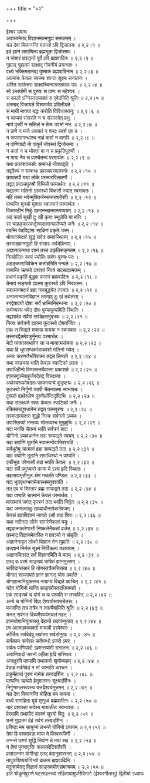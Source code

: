 +++
title = "०२"

+++

ईश्वर उवाच  
अवाच्यमेतद् विज्ञानमात्मगुह्यं सनातनम् ।  
यन्न देवा विजानन्ति यतन्तो ऽपि द्विजातयः ॥ २,२।१ ॥  
इदं ज्ञानं समाश्रित्य ब्रह्मभूता द्विजोत्तमाः ।  
न संसारं प्रपद्यन्ते पूर्वे ऽपि ब्रह्मवादिनः ॥ २,२।२ ॥  
गुह्याद् गुह्यतमं साक्षाद् गोपनीयं प्रयत्नतः ।  
वक्ष्ये भक्तिमतामद्य युष्माकं ब्रह्मवादिनाम् ॥ २,२।३ ॥  
आत्मायः केवलः स्वस्थः शान्तः सूक्ष्मः सनातनः ।  
अस्ति सर्वान्तरः साक्षाच्चिन्मात्रस्तमसः परः ॥ २,२।४ ॥  
सो ऽन्तर्यामी स पुरुषः स प्राणः स महेश्वरः ।  
स कालो ऽग्निस्तदव्यक्तं स एवेदमिति श्रुतिः ॥ २,२।५ ॥  
अस्माद् विजायते विश्वमत्रैव प्रविलीयते ।  
स मायी मायया बद्धः करोति विविधास्तनूः ॥ २,२।६ ॥  
न चाप्ययं संसरति न च संसारयेत् प्रभुः ।  
नायं पृथ्वी न सलिलं न तेजः पवनो नभः ॥ २,२।७ ॥  
न प्राणे न मनो ऽव्यक्तं न शब्दः स्पर्श एव च ।  
न रूपरसगन्धाश्च नाहं कर्ता न वागपि ॥ २,२।८ ॥  
न पाणिपादौ नो पायुर्न चोपस्थं द्विजोत्तमाः ।  
न कर्ता न च भोक्ता वा न च प्रकृतिपूरुषौ ।  
न माया नैव च प्राश्चैतन्यं परमार्थतः ॥ २,२।९ ॥  
यथा प्रकाशतमसोः सम्बन्धो नोपपद्यते ।  
तद्वदैक्यं न सम्बन्धः प्रपञ्चपरमात्मनोः ॥ २,२।१० ॥  
छायातपौ यथा लोके परस्परविलक्षणौ ।  
तद्वत् प्रपञ्चपुरुषौ विभिन्नौ परमार्थतः ॥ २,२।११ ॥  
यद्यात्मा मलिनो ऽस्वस्थो विकारी स्यात् स्वभावतः ।  
नहि तस्य भवेन्मुक्तिर्जन्मान्तरशतैरपि ॥ २,२।१२ ॥  
पश्यन्ति मुनयो युक्ताः स्वात्मानं परमार्थतः ।  
विकारहीनं निर्दुः खमानन्दात्मानमव्ययम् ॥ २,२।१३ ॥  
अहं कर्ता सुखी दुः खी कृशः स्थूलेति या मतिः ।  
सा चाहङ्कारकर्तृत्वादात्मन्यारोप्यते जनैः ॥ २,२।१४ ॥  
वदन्ति वेदविद्वांसः साक्षिणं प्रकृतेः परम् ।  
भोक्तारमक्षरं शुद्धं सर्वत्र समवस्थितम् ॥ २,२।१५ ॥  
तस्मादज्ञानमूलो हि संसारः सर्वदेहिनाम् ।  
अज्ञानादन्यथा ज्ञानं तच्च प्रकृतिसङ्गतम् ॥ २,२।१६ ॥  
नित्योदितः स्वयं ज्योतिः सर्वगः पुरुषः परः ।  
अहङ्काराविवेकेन कर्ताहमिति मन्यते ॥ २,२।१७ ॥  
पश्यन्ति ऋषयो ऽव्यक्तं नित्यं सदसदात्मकम् ।  
प्रधानं प्रकृतिं बुद्ध्वा कारणं ब्रह्मवादिनः ॥ २,२।१८ ॥  
तेनायं सङ्गतो ह्यात्मा कूटस्थो ऽपि निरञ्जनः ।  
स्वात्मानमक्षरं ब्रह्म नावबुद्ध्येत तत्त्वतः ॥ २,२।१९ ॥  
अनात्मन्यात्मविज्ञानं तस्माद् दुः खं तथेतरम् ।  
रगद्वेषादयो दोषाः सर्वे भ्रान्तिनिबन्धनाः ॥ २,२।२० ॥  
कर्मण्यस्य भवेद् दोषः पुण्यापुण्यमिति स्थितिः ।  
तद्वशादेव सर्वेषां सर्वदेहसमुद्भवः ॥ २,२।२१ ॥  
नित्यः सर्वत्रगो ह्यात्मा कूटस्थो दोषवर्जितः ।  
एकः स भिद्यते शक्त्या मायया न स्वभावतः ॥ २,२।२२ ॥  
तस्मादद्वैतमेवाहुर्मुनयः परमार्थतः ।  
भेदो व्यक्तस्वभावेन सा च मायात्मसंश्रया ॥ २,२।२३ ॥  
यथा हि धूमसम्पर्कान्नाकाशो मलिनो भवेत् ।  
अन्तः करणजैर्भावैरात्मा तद्वन्न लिप्यते ॥ २,२।२४ ॥  
यथा स्वप्रभया भाति केवलः स्फटिको ऽमलः ।  
उपाधिहीनो विमलस्तथैवात्मा प्रकाशते ॥ २,२।२५ ॥  
ज्ञानस्वूपमेवाहुर्जगदेतद् विचक्षणाः ।  
अर्थस्वरूपमेवाज्ञाः पश्यन्त्यन्ये कुदृष्टयः ॥ २,२।२६ ॥  
कूटस्थो निर्गुणो व्यापी चैतन्यात्मा स्वभावतः ।  
दृश्यते ह्यर्थरूपेण पुरुषैर्भ्रान्तिदृष्टिभिः ॥ २,२।२७ ॥  
यथा संलक्ष्यते रक्तः केवलः स्फटिको जनैः ।  
रक्तिकाद्युपधानेन तद्वत् परमपूरुषः ॥ २,२।२८ ॥  
तस्मादात्माक्षरः शुद्धो नित्यः सर्वगतो ऽव्ययः ।  
उपासितव्यो मन्तव्यः श्रोतव्यश्च मुमुक्षुभिः ॥ २,२।२९ ॥  
यदा मनसि चैतन्यं भाति सर्वत्रगं सदा ।  
योगिनो ऽव्यवधानेन तदा सम्पद्यते स्वयम् ॥ २,२।३० ॥  
यदा सर्वाणि बूतानि स्वात्मन्येवाभिपश्यति ।  
सर्वभूतेषु चात्मानं ब्रह्म सम्पद्यते तदा ॥ २,२।३१ ॥  
यदा सर्वाणि भूतानि समाधिस्थो न पश्यति ।  
एकीभूतः परेणासौ तदा भवति केवलः ॥ २,२।३२ ॥  
यदा सर्वे प्रमुच्यन्ते कामा ये ऽस्य हृदि स्थिताः ।  
तदासावमृतीभूतः क्षेमं गच्छति पण्डितः ॥ २,२।३३ ॥  
यदा भूतपृथग्भावमेकस्थमनुपश्यति ।  
तत एव च विस्तारं ब्रह्म सम्पद्यते तदा ॥ २,२।३४ ॥  
यदा पश्यति चात्मानं केवलं परमार्थतः ।  
मायामात्रं जगत् कृत्स्नं तदा भवति निर्वृतः ॥ २,२।३५ ॥  
यदा जन्मजरादुः खव्याधीनामेकभेषजम् ।  
केवलं ब्रह्मविज्ञानं जायते ऽसौ तदा शिवः ॥ २,२।३६ ॥  
यथा नदीनदा लोके सागरेणैकतां ययुः ।  
तद्वदात्माक्षरेणासौ निष्कलेनैकतां व्रजेत् ॥ २,२।३७ ॥  
तस्माद् विज्ञानमेवास्ति न प्रपञ्चो न संसृतिः ।  
अज्ञानेनावृतं लोको विज्ञानं तेन मुह्यति ॥ २,२।३८ ॥  
तज्ज्ञानं निर्मलं सूक्ष्मं निर्विकल्पं यदव्ययम् ।  
अज्ञानमितरत् सर्वं विज्ञानमिति मे मतम् ॥ २,२।३९ ॥  
एतद् वः परमं साङ्ख्यं भाषितं ज्ञानमुत्तमम् ।  
सर्ववेदान्तसारं हि योगस्तत्रैकचित्तता ॥ २,२।४० ॥  
योगात् सञ्जायते ज्ञानं ज्ञानाद् योगः प्रवर्तते ।  
योगज्ञानाभियुक्तस्य नावाप्यं विद्यते क्वचित् ॥ २,२।४१ ॥  
यदेव योगिनो यान्ति साङ्ख्यैस्तदधिगम्यते ।  
एकं साङ्ख्यं च योगं च यः पश्यति स तत्त्ववित् ॥ २,२।४२ ॥  
अन्ये च योगिनो विप्रा ऐश्वर्यासक्तचेतसः ।  
मज्जन्ति तत्र तत्रैव न त्वात्मैषामिति श्रुतिः ॥ २,२।४३ ॥  
यत्तत् सर्वगतं दिव्यमैश्वर्यमचलं महत् ।  
ज्ञानयोगाभियुक्तस्तु देहान्ते तदवाप्नुयात् ॥ २,२।४४ ॥  
एष आत्माहमव्यक्तो मायावी परमेश्वरः ।  
कीर्तितः सर्ववेदेषु सर्वात्मा सर्वतोमुखः ॥ २,२।४५ ॥  
सर्वकामः सर्वरसः सर्वगन्धो ऽजरो ऽमरः ।  
सर्वतः पाणिपादो ऽहमन्तर्यामी सनातनः ॥ २,२।४६ ॥  
अपाणिपादो जवनो ग्रहीता हृदि संस्थितः ।  
अचक्षुरपि पश्यामि तथाकर्णः शृणोम्यहम् ॥ २,२।४७ ॥  
वेदाहं सर्वमेवेदं न मां जानाति कश्चन ।  
प्राहुर्महान्तं पुरुषं मामेकं तत्त्वदर्शिनः ॥ २,२।४८ ॥  
पश्यन्ति ऋषयो हेतुमात्मनः सूक्ष्मदर्शिनः ।  
निर्गुणामलरूपस्य यत्तदैश्वर्यमुत्तमम् ॥ २,२।४९ ॥  
यन्न देवा विजानन्ति मोहिता मम मायया ।  
वक्ष्ये समाहिता यूयं शृणुध्वं ब्रह्मवादिनः ॥ २,२।५० ॥  
नाहं प्रशास्ता सर्वस्य मायातीतः स्वभावतः ।  
प्रेरयामि तथापीदं कारणं सूरयो विदुः ॥ २,२।५१ ॥  
यन्मे गुह्यतमं देहं सर्वगं तत्त्वदर्शिनः ।  
प्रविष्टा मम सायुज्यं लभन्ते योगिनो ऽव्ययम् ॥ २,२।५२ ॥  
तेषां हि वशमापन्ना माया मे विश्वरूपिणी ।  
लभन्ते परमां शुद्धिं निर्वाणं ते मया सह ॥ २,२।५३ ॥  
न तेषां पुनरावृत्तिः कल्पकोटिशतैरपि ।  
प्रसादान्मम योगीन्द्रा एतद् वेदानुशासनम् ॥ २,२।५४ ॥  
नापुत्रशिष्ययोगिभ्यो दातव्यं ब्रह्मवादिभिः ।  
मदुक्तमेतद् विज्ञानं साङ्ख्ययोगसमाश्रयम् ॥ २,२।५५ ॥  
इति श्रीकूर्मपुराणे षट्साहस्त्र्यां संहितायामुपरिविभागे (ईश्वरगीतासु) द्वितीयो ऽध्यायः
